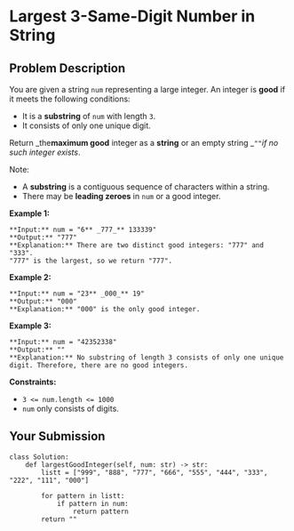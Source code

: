 # Largest 3-Same-Digit Number in String

## Problem Description

You are given a string `num` representing a large integer. An integer is
**good** if it meets the following conditions:

  * It is a **substring** of `num` with length `3`.
  * It consists of only one unique digit.

Return _the**maximum good** integer as a **string** or an empty string
_`""`_if no such integer exists_.

Note:

  * A **substring** is a contiguous sequence of characters within a string.
  * There may be **leading zeroes** in `num` or a good integer.



**Example 1:**

    
    
    **Input:** num = "6** _777_** 133339"
    **Output:** "777"
    **Explanation:** There are two distinct good integers: "777" and "333".
    "777" is the largest, so we return "777".
    

**Example 2:**

    
    
    **Input:** num = "23** _000_** 19"
    **Output:** "000"
    **Explanation:** "000" is the only good integer.
    

**Example 3:**

    
    
    **Input:** num = "42352338"
    **Output:** ""
    **Explanation:** No substring of length 3 consists of only one unique digit. Therefore, there are no good integers.
    



**Constraints:**

  * `3 <= num.length <= 1000`
  * `num` only consists of digits.



## Your Submission

```python3
class Solution:
    def largestGoodInteger(self, num: str) -> str:
        listt = ["999", "888", "777", "666", "555", "444", "333", "222", "111", "000"]
        
        for pattern in listt:
            if pattern in num:
                return pattern
        return ""
                
```
